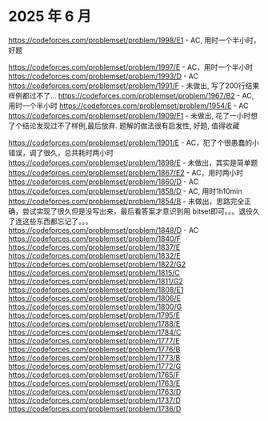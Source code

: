 # 2025 年 6 月

https://codeforces.com/problemset/problem/1998/E1 - AC, 用时一个半小时，好题
<!-- bonus https://codeforces.com/problemset/problem/1998/E2 - AC -->
https://codeforces.com/problemset/problem/1997/E - AC，用时一个半小时
https://codeforces.com/problemset/problem/1993/D - AC
https://codeforces.com/problemset/problem/1991/F - 未做出, 写了200行结果样例都过不了...
https://codeforces.com/problemset/problem/1967/B2 - AC, 用时一个半小时
https://codeforces.com/problemset/problem/1954/E - AC
https://codeforces.com/problemset/problem/1909/F1 - 未做出, 花了一小时想了个结论发现过不了样例,最后放弃. 题解的做法很有启发性, 好题, 值得收藏
<!-- bonus https://codeforces.com/contest/1909/problem/F2 - AC -->
https://codeforces.com/problemset/problem/1901/E - AC，犯了个很愚蠢的小错误，调了很久，总共耗时两小时
https://codeforces.com/problemset/problem/1898/E - 未做出，其实是简单题
https://codeforces.com/problemset/problem/1867/E2 - AC，用时两小时
https://codeforces.com/problemset/problem/1860/D - AC
https://codeforces.com/problemset/problem/1858/D - AC, 用时1h10min
https://codeforces.com/problemset/problem/1854/B - 未做出，思路完全正确，尝试实现了很久但是没写出来，最后看答案才意识到用 bitset即可。。。退役久了连这些东西都忘记了。。。
https://codeforces.com/problemset/problem/1848/D - AC
https://codeforces.com/problemset/problem/1840/F
https://codeforces.com/problemset/problem/1837/E
https://codeforces.com/problemset/problem/1832/E
https://codeforces.com/problemset/problem/1822/G2
https://codeforces.com/problemset/problem/1815/C
https://codeforces.com/problemset/problem/1811/G2
https://codeforces.com/problemset/problem/1808/E1
https://codeforces.com/problemset/problem/1806/E
https://codeforces.com/problemset/problem/1800/G
https://codeforces.com/problemset/problem/1795/E
https://codeforces.com/problemset/problem/1788/E
https://codeforces.com/problemset/problem/1784/C
https://codeforces.com/problemset/problem/1777/E
https://codeforces.com/problemset/problem/1776/B
https://codeforces.com/problemset/problem/1773/B
https://codeforces.com/problemset/problem/1772/G
https://codeforces.com/problemset/problem/1765/F
https://codeforces.com/problemset/problem/1763/E
https://codeforces.com/problemset/problem/1763/D
https://codeforces.com/problemset/problem/1737/D
https://codeforces.com/problemset/problem/1736/D